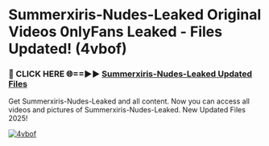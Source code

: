 # Summerxiris-Nudes-Leaked Original Videos 0nlyFans Leaked - Files Updated! (4vbof)

<h3>🔴 CLICK HERE 🌐==►► <a href="https://tinyurl.com/4mcuefdz" rel="nofollow">Summerxiris-Nudes-Leaked Updated Files</a></h3>

Get Summerxiris-Nudes-Leaked and all content. Now you can access all videos and pictures of Summerxiris-Nudes-Leaked. New Updated Files 2025!

[![4vbof](https://i.imgur.com/StAQSOY.gif)](https://tinyurl.com/4mcuefdz)
